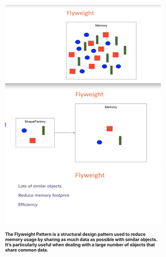 ![alt text](image.png)
![alt text](image-1.png)
![alt text](image-2.png)
#### The Flyweight Pattern is a structural design pattern used to reduce memory usage by sharing as much data as possible with similar objects. It’s particularly useful when dealing with a large number of objects that share common data.